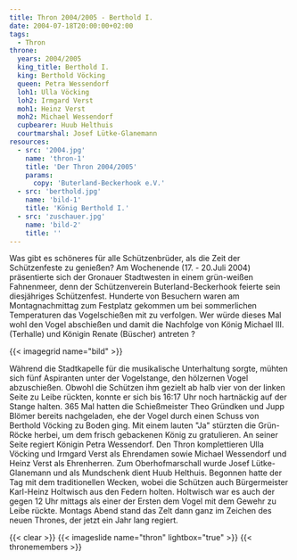 ```yaml
---
title: Thron 2004/2005 - Berthold I.
date: 2004-07-18T20:00:00+02:00
tags:
  - Thron
throne:
  years: 2004/2005
  king_title: Berthold I.
  king: Berthold Vöcking
  queen: Petra Wessendorf
  loh1: Ulla Vöcking
  loh2: Irmgard Verst
  moh1: Heinz Verst
  moh2: Michael Wessendorf
  cupbearer: Huub Helthuis
  courtmarshal: Josef Lütke-Glanemann
resources:
  - src: '2004.jpg'
    name: 'thron-1'
    title: 'Der Thron 2004/2005'
    params:
      copy: 'Buterland-Beckerhook e.V.'
  - src: 'berthold.jpg'
    name: 'bild-1'
    title: 'König Berthold I.'
  - src: 'zuschauer.jpg'
    name: 'bild-2'
    title: ''
---
```

Was gibt es schöneres für alle Schützenbrüder, als die Zeit der
Schützenfeste zu genießen? Am Wochenende (17. - 20.Juli 2004)
präsentierte sich der Gronauer Stadtwesten in einem grün-weißen
Fahnenmeer, denn der Schützenverein Buterland-Beckerhook feierte sein
diesjähriges Schützenfest. Hunderte von Besuchern waren am Montagnachmittag
zum Festplatz gekommen um bei sommerlichen Temperaturen das Vogelschießen
mit zu verfolgen. Wer würde dieses Mal wohl den Vogel abschießen und damit
die Nachfolge von König Michael III. (Terhalle) und Königin Renate (Büscher)
antreten ?

{{< imagegrid name="bild" >}}

Während die Stadtkapelle für die musikalische Unterhaltung sorgte, mühten
sich fünf Aspiranten unter der Vogelstange, den hölzernen Vogel abzuschießen.
Obwohl die Schützen ihm gezielt ab halb vier von der linken Seite zu Leibe
rückten, konnte er sich bis 16:17 Uhr noch hartnäckig auf der Stange halten.
365 Mal hatten die Schießmeister Theo Gründken und Jupp Blömer bereits
nachgeladen, ehe der Vogel durch einen Schuss von Berthold Vöcking zu Boden
ging. Mit einem lauten "Ja" stürzten die Grün-Röcke herbei, um dem frisch
gebackenen König zu gratulieren. An seiner Seite regiert Königin
Petra Wessendorf. Den Thron komplettieren Ulla Vöcking und Irmgard Verst
als Ehrendamen sowie Michael Wessendorf und Heinz Verst als Ehrenherren.
Zum Oberhofmarschall wurde Josef Lütke-Glanemann und als Mundschenk dient
Huub Helthuis.
Begonnen hatte der Tag mit dem traditionellen Wecken, wobei die Schützen
auch Bürgermeister Karl-Heinz Holtwisch aus den Federn holten. Holtwisch
war es auch der gegen 12 Uhr mittags als einer der Ersten dem Vogel mit dem
Gewehr zu Leibe rückte. Montags Abend stand das Zelt dann ganz im Zeichen
des neuen Thrones, der jetzt ein Jahr lang regiert.

{{< clear >}}
{{< imageslide name="thron" lightbox="true" >}}
{{< thronemembers >}}
